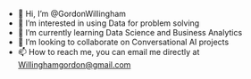- 👋 Hi, I’m @GordonWillingham
- 👀 I’m interested in using Data for problem solving
- 🌱 I’m currently learning Data Science and Business Analytics
- 💞️ I’m looking to collaborate on Conversational AI projects
- 📫 How to reach me, you can email me directly at Willinghamgordon@gmail.com

<!---
GordonWillingham/GordonWillingham is a ✨ special ✨ repository because its `README.md` (this file) appears on your GitHub profile.
You can click the Preview link to take a look at your changes.
--->
